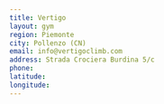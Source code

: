 ```yaml
---
title: Vertigo
layout: gym
region: Piemonte
city: Pollenzo (CN)
email: info@vertigoclimb.com
address: Strada Crociera Burdina 5/c
phone: 
latitude: 
longitude: 
---
```


